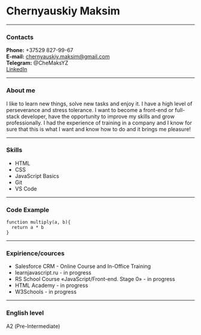# Chernyauskiy Maksim  
--- 
### Contacts   
**Phone:** +37529 827-99-67  
**E-mail:** chernyauskiy.maksim@gmail.com  
**Telegram:** @CheMaksYZ  
[LinkedIn](https://www.linkedin.com/in/maksim-chernyauskiy-0220a2167/)  

---  
### About me  
I like to learn new things, solve new tasks and enjoy it. I have a high level of perseverance and stress tolerance.
I want to become a front-end or full-stack developer, have the opportunity to improve my skills and grow professionally.
I had the experience of training in a company and I know for sure that this is what I want and know how to do and it brings me pleasure!  

---
### Skills
* HTML
* CSS
* JavaScript Basics
* Git
* VS Code

---  
### Code Example  
    function multiply(a, b){
      return a * b
    }
---  
### Expirience/cources  
* Salesforce CRM - Online Course and In-Office Training
* learnjavascript.ru - in progress
* RS School Course «JavaScript/Front-end. Stage 0» - in progress
* HTML Academy - in progress
* W3Schools - in progress  

---  
### English level  
А2 (Pre-Intermediate)
